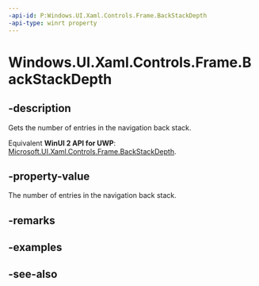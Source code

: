 ```yaml
---
-api-id: P:Windows.UI.Xaml.Controls.Frame.BackStackDepth
-api-type: winrt property
---
```


<!-- Property syntax
public int BackStackDepth { get; }
-->

# Windows.UI.Xaml.Controls.Frame.BackStackDepth

## -description
Gets the number of entries in the navigation back stack.

Equivalent **WinUI 2 API for UWP**: [Microsoft.UI.Xaml.Controls.Frame.BackStackDepth](/windows/winui/api/microsoft.ui.xaml.controls.frame.backstackdepth).

## -property-value
The number of entries in the navigation back stack.

## -remarks

## -examples

## -see-also
